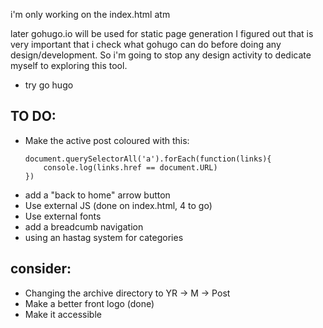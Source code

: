 i'm only working on the index.html atm

later gohugo.io will be used for static page generation
I figured out that is very important that i check what gohugo can do
before doing any design/development. So i'm going to stop any
design activity to dedicate myself to exploring this tool.

- try go hugo

## TO DO: 

- Make the active post coloured with this:
    ```
    document.querySelectorAll('a').forEach(function(links){
        console.log(links.href == document.URL)
    })
    ```
- add a "back to home" arrow button
- Use external JS (done on index.html, 4 to go)
- Use external fonts
- add a breadcumb navigation
- using an hastag system for categories

## consider:

- Changing the archive directory to YR -> M -> Post
- Make a better front logo (done)
- Make it accessible
